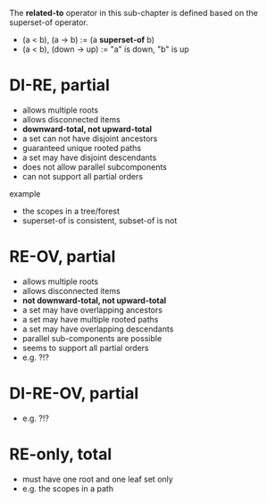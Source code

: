 
The **related-to** operator in this sub-chapter
is defined based on the superset-of operator.

- (a < b), (a -> b) := (a **superset-of** b)
- (a < b), (down -> up) := "a" is down, "b" is up

# DI-RE, partial

- allows multiple roots
- allows disconnected items
- **downward-total, not upward-total**
- a set can not have disjoint ancestors
- guaranteed unique rooted paths
- a set may have disjoint descendants
- does not allow parallel subcomponents
- can not support all partial orders

example
- the scopes in a tree/forest
- superset-of is consistent, subset-of is not

# RE-OV, partial

- allows multiple roots
- allows disconnected items
- **not downward-total, not upward-total**
- a set may have overlapping ancestors
- a set may have multiple rooted paths
- a set may have overlapping descendants
- parallel sub-components are possible
- seems to support all partial orders
- e.g. ?!?

# DI-RE-OV, partial

- e.g. ?!?

# RE-only, total

- must have one root and one leaf set only
- e.g. the scopes in a path
